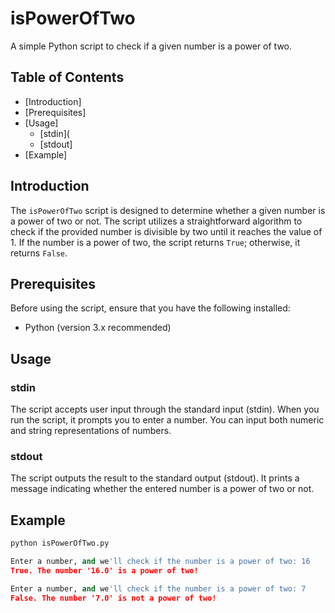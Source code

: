 # isPowerOfTwo

A simple Python script to check if a given number is a power of two.

## Table of Contents

- [Introduction]
- [Prerequisites]
- [Usage]
  - [stdin](
  - [stdout]
- [Example]

## Introduction

The `isPowerOfTwo` script is designed to determine whether a given number is a power of two or not. The script utilizes a straightforward algorithm to check if the provided number is divisible by two until it reaches the value of 1. If the number is a power of two, the script returns `True`; otherwise, it returns `False`.

## Prerequisites

Before using the script, ensure that you have the following installed:

- Python (version 3.x recommended)

## Usage

### stdin

The script accepts user input through the standard input (stdin). When you run the script, it prompts you to enter a number. You can input both numeric and string representations of numbers.

### stdout

The script outputs the result to the standard output (stdout). It prints a message indicating whether the entered number is a power of two or not.

## Example

```bash
python isPowerOfTwo.py
```

```python
Enter a number, and we'll check if the number is a power of two: 16
True. The number '16.0' is a power of two!
```

```python
Enter a number, and we'll check if the number is a power of two: 7
False. The number '7.0' is not a power of two!
```
